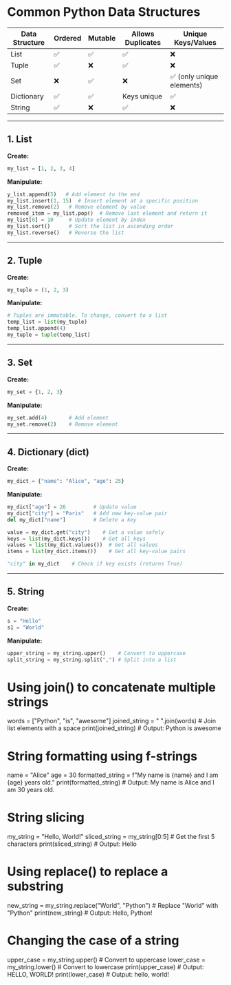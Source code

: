 
# Common Python Data Structures

| Data Structure | Ordered | Mutable | Allows Duplicates | Unique Keys/Values |
|----------------|---------|---------|-------------------|--------------------|
| List           | ✅      | ✅      | ✅                | ❌                |
| Tuple          | ✅      | ❌      | ✅                | ❌                |
| Set            | ❌      | ✅      | ❌                | ✅ (only unique elements) |
| Dictionary     | ✅      | ✅      | Keys unique       | ✅                |
| String         | ✅      | ❌      | ✅                | ❌                |

---

## 1. List
**Create:**
```python
my_list = [1, 2, 3, 4]
```

**Manipulate:**
```python
y_list.append(5)   # Add element to the end
my_list.insert(1, 15)  # Insert element at a specific position
my_list.remove(2)   # Remove element by value
removed_item = my_list.pop()  # Remove last element and return it
my_list[0] = 10     # Update element by index
my_list.sort()      # Sort the list in ascending order
my_list.reverse()   # Reverse the list
```

---

## 2. Tuple
**Create:**
```python
my_tuple = (1, 2, 3)
```

**Manipulate:**
```python
# Tuples are immutable. To change, convert to a list
temp_list = list(my_tuple)
temp_list.append(4)
my_tuple = tuple(temp_list)
```

---

## 3. Set
**Create:**
```python
my_set = {1, 2, 3}
```

**Manipulate:**
```python
my_set.add(4)       # Add element
my_set.remove(2)    # Remove element
```

---

## 4. Dictionary (dict)
**Create:**
```python
my_dict = {"name": "Alice", "age": 25}
```

**Manipulate:**
```python
my_dict["age"] = 26         # Update value
my_dict["city"] = "Paris"   # Add new key-value pair
del my_dict["name"]         # Delete a key

value = my_dict.get("city")    # Get a value safely
keys = list(my_dict.keys())    # Get all keys
values = list(my_dict.values())  # Get all values
items = list(my_dict.items())    # Get all key-value pairs

"city" in my_dict    # Check if key exists (returns True)
```

---

## 5. String
**Create:**
```python
s = "Hello"
s1 = "World"
```

**Manipulate:**
```python
upper_string = my_string.upper()    # Convert to uppercase
split_string = my_string.split(",") # Split into a list
```
# Using join() to concatenate multiple strings
words = ["Python", "is", "awesome"]
joined_string = " ".join(words)  # Join list elements with a space
print(joined_string)  # Output: Python is awesome

# String formatting using f-strings
name = "Alice"
age = 30
formatted_string = f"My name is {name} and I am {age} years old."
print(formatted_string)  # Output: My name is Alice and I am 30 years old.

# String slicing
my_string = "Hello, World!"
sliced_string = my_string[0:5]  # Get the first 5 characters
print(sliced_string)  # Output: Hello

# Using replace() to replace a substring
new_string = my_string.replace("World", "Python")  # Replace "World" with "Python"
print(new_string)  # Output: Hello, Python!

# Changing the case of a string
upper_case = my_string.upper()  # Convert to uppercase
lower_case = my_string.lower()  # Convert to lowercase
print(upper_case)  # Output: HELLO, WORLD!
print(lower_case)  # Output: hello, world!
